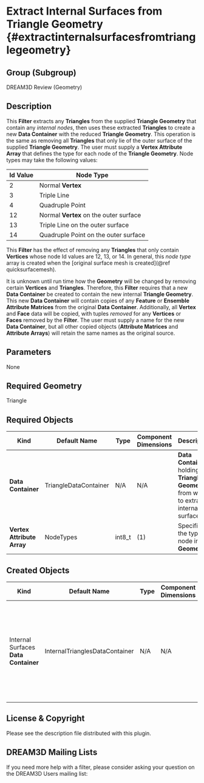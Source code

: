 Extract Internal Surfaces from Triangle Geometry {#extractinternalsurfacesfromtrianglegeometry}
=============

## Group (Subgroup) ##

DREAM3D Review (Geometry)

## Description ##

This **Filter** extracts any **Triangles** from the supplied **Triangle Geometry** that contain any _internal nodes_, then uses these extracted **Triangles** to create a new **Data Container** with the reduced **Triangle Geometry**.  This operation is the same as removing all **Triangles** that only lie of the outer surface of the supplied **Triangle Geometry**.  The user must supply a **Vertex Attribute Array** that defines the type for each node of the **Triangle Geometry**.  Node types may take the following values:

| Id Value | Node Type |
|----------|-----------|
| 2 | Normal **Vertex** |
| 3 | Triple Line |
| 4 | Quadruple Point |
| 12 | Normal **Vertex** on the outer surface |
| 13 | Triple Line on the outer surface |
| 14 | Quadruple Point on the outer surface |

This **Filter** has the effect of removing any **Triangles** that only contain **Vertices** whose node Id values are 12, 13, or 14.  In general, this _node type_ array is created when the [original surface mesh is created](@ref quicksurfacemesh).   

It is unknown until run time how the **Geometry** will be changed by removing certain **Vertices** and **Triangles**.  Therefore, this **Filter** requires that a new **Data Container** be created to contain the new internal **Triangle Geometry**.  This new **Data Container** will contain copies of any **Feature** or **Ensemble** **Attribute Matrices** from the original **Data Container**.  Additionally, all **Vertex** and **Face** data will be copied, with tuples _removed_ for any **Vertices** or **Faces** removed by the **Filter**.  The user must supply a name for the new **Data Container**, but all other copied objects (**Attribute Matrices** and **Attribute Arrays**) will retain the same names as the original source.

## Parameters ##

None

## Required Geometry ###

Triangle

## Required Objects ##

| Kind | Default Name | Type | Component Dimensions | Description |
|------|--------------|------|----------------------|-------------|
| **Data Container** | TriangleDataContainer | N/A | N/A | **Data Container** holding the **Triangle Geometry** from which to extract internal surfaces |
| **Vertex Attribute Array** | NodeTypes | int8_t | (1) | Specifies the type of node in the **Geometry** |

## Created Objects ##

| Kind | Default Name | Type | Component Dimensions | Description |
|------|--------------|------|----------------------|-------------|
| Internal Surfaces **Data Container** | InternalTrianglesDataContainer | N/A | N/A | **Data Container** holding the new **Triangle Geometry** and any copied **Attribute Matrices** and **Attribute Arrays** |

## License & Copyright ##

Please see the description file distributed with this plugin.

## DREAM3D Mailing Lists ##

If you need more help with a filter, please consider asking your question on the DREAM3D Users mailing list:
